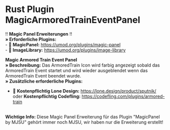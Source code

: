 # Rust Plugin MagicArmoredTrainEventPanel
:bangbang: **Magic Panel Erweiterungen** :bangbang:<br/>
**» Erforderliche Plugins:**<br/>
    - :link: **MagicPanel:** https://umod.org/plugins/magic-panel<br/>
    - :link: **ImageLibrary:** https://umod.org/plugins/image-library<br/>
    
**Magic Armored Train Event Panel**<br/>
**» Beschreibung:** Das ArmoredTrain Icon wird farbig angezeigt sobald das ArmoredTrain Event startet und wird wieder ausgeblendet wenn das ArmoredTrain Event beendet wurde.<br/>
**» Zusätzliche erforderliche Plugins:**
  - :link: **Kostenpflichtig Lone Design:** https://lone.design/product/sputnik/ oder **Kostenpflichtig Codefling:** https://codefling.com/plugins/armored-train<br/><br/>


**Wichtige Info:** Diese Magic Panel Erweiterung für das Plugin "MagicPanel by MJSU" gehört immer noch MJSU, wir haben nur die Erweiterung erstellt!

